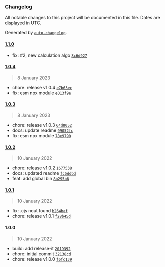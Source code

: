 ### Changelog

All notable changes to this project will be documented in this file. Dates are displayed in UTC.

Generated by [`auto-changelog`](https://github.com/CookPete/auto-changelog).

#### [1.1.0](https://github.com/naimo84/github-readme-stats-calculate-rank/compare/1.0.4...1.1.0)

- fix: #2, new calculation algo [`8c6d927`](https://github.com/naimo84/github-readme-stats-calculate-rank/commit/8c6d9270defc3ce5edf1b4516817974f94bf2b63)

#### [1.0.4](https://github.com/naimo84/github-readme-stats-calculate-rank/compare/1.0.3...1.0.4)

> 8 January 2023

- chore: release v1.0.4 [`e7b63ec`](https://github.com/naimo84/github-readme-stats-calculate-rank/commit/e7b63ecbfa8920450c82939a3d3728309ebe73ae)
- fix: esm npx module [`e013f9e`](https://github.com/naimo84/github-readme-stats-calculate-rank/commit/e013f9e15ffc5b84715dc00da098d7f08090b5e1)

#### [1.0.3](https://github.com/naimo84/github-readme-stats-calculate-rank/compare/1.0.2...1.0.3)

> 8 January 2023

- chore: release v1.0.3 [`64d8052`](https://github.com/naimo84/github-readme-stats-calculate-rank/commit/64d8052f22378d68819e82b793bf501564a9ddcc)
- docs: update readme [`99052fc`](https://github.com/naimo84/github-readme-stats-calculate-rank/commit/99052fc72f455ecd01caf194d326a57e73e92cc2)
- fix: esm npx module [`78e9790`](https://github.com/naimo84/github-readme-stats-calculate-rank/commit/78e97904b49e4c8a6ab8280f4bb3f0649bdecdf1)

#### [1.0.2](https://github.com/naimo84/github-readme-stats-calculate-rank/compare/1.0.1...1.0.2)

> 10 January 2022

- chore: release v1.0.2 [`1677538`](https://github.com/naimo84/github-readme-stats-calculate-rank/commit/16775389f141fdf90a819513922453997a421441)
- docs: updated readme [`fc5ddbd`](https://github.com/naimo84/github-readme-stats-calculate-rank/commit/fc5ddbdd34e175bcf2473cee4b2b540257ee1994)
- feat: add global bin [`8b295b6`](https://github.com/naimo84/github-readme-stats-calculate-rank/commit/8b295b6abe27bd546445261c1aa738d4c1e8b9eb)

#### [1.0.1](https://github.com/naimo84/github-readme-stats-calculate-rank/compare/1.0.0...1.0.1)

> 10 January 2022

- fix: .cjs nout found [`b264baf`](https://github.com/naimo84/github-readme-stats-calculate-rank/commit/b264baf2489dd948985f7f1443ebc1ed1ab3a658)
- chore: release v1.0.1 [`f28b45d`](https://github.com/naimo84/github-readme-stats-calculate-rank/commit/f28b45d3bb78558a535acaaef65ae21ae16573ca)

#### 1.0.0

> 10 January 2022

- build: add release-it [`2019392`](https://github.com/naimo84/github-readme-stats-calculate-rank/commit/201939211d60af9589ddf3aea929abfbd0911604)
- chore: initial commit [`32138cd`](https://github.com/naimo84/github-readme-stats-calculate-rank/commit/32138cd004bcb627c54578f8dc2c794fd90613f2)
- chore: release v1.0.0 [`f6fc139`](https://github.com/naimo84/github-readme-stats-calculate-rank/commit/f6fc13929e501f00ddde6d2a7a7ad71a0311fd1d)

